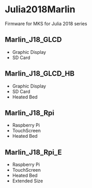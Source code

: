 # Julia2018Marlin
Firmware for MKS for Julia 2018 series

## Marlin_J18_GLCD

- Graphic Display
- SD Card


## Marlin_J18_GLCD_HB

- Graphic Display
- SD Card
- Heated Bed

## Marlin_J18_Rpi

- Raspberry Pi
- TouchScreen
- Heated Bed

## Marlin_J18_Rpi_E

- Raspberry Pi
- TouchScreen
- Heated Bed
- Extended Size